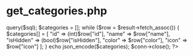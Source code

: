 #  get_categories.php

<?php
include "db_connect.php";

header("Content-Type: application/json");
header("Access-Control-Allow-Origin: *");
header("Access-Control-Allow-Methods: GET");

$sql = "SELECT id, name, isHidden, color, icon FROM categories";
$result = $conn->query($sql);

$categories = [];
while ($row = $result->fetch_assoc()) {
    $categories[] = [
        "id" => (int)$row["id"],
        "name" => $row["name"],
        "isHidden" => (bool)$row["isHidden"],
        "color" => $row["color"],
        "icon" => $row["icon"]
    ];
}

echo json_encode($categories);
$conn->close();
?>
